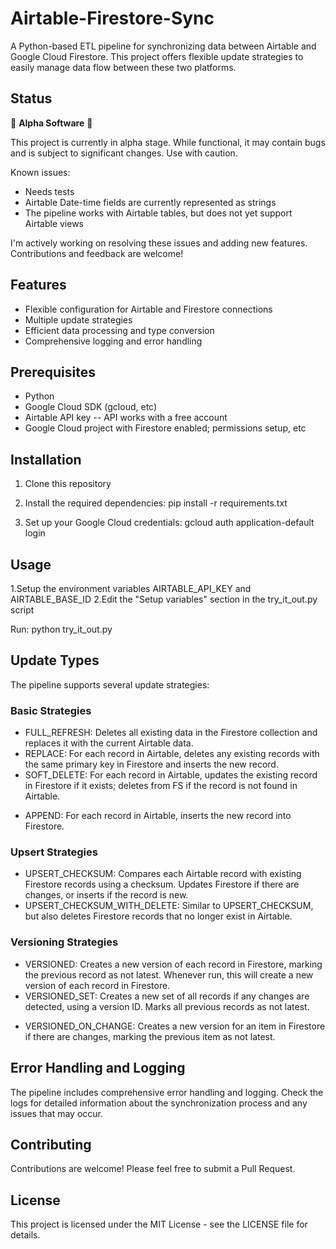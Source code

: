 # Airtable-Firestore-Sync
A Python-based ETL pipeline for synchronizing data between Airtable and Google Cloud Firestore. This project offers flexible update strategies to easily manage data flow between these two platforms.

## Status

🚧 **Alpha Software** 🚧

This project is currently in alpha stage. While functional, it may contain bugs and is subject to significant changes. Use with caution.

Known issues:
- Needs tests
- Airtable Date-time fields are currently represented as strings
- The pipeline works with Airtable tables, but does not yet support Airtable views

I'm actively working on resolving these issues and adding new features. Contributions and feedback are welcome!


## Features

- Flexible configuration for Airtable and Firestore connections
- Multiple update strategies
- Efficient data processing and type conversion
- Comprehensive logging and error handling

## Prerequisites

- Python
- Google Cloud SDK (gcloud, etc)
- Airtable API key -- API works with a free account
- Google Cloud project with Firestore enabled; permissions setup, etc

## Installation

1. Clone this repository

2. Install the required dependencies:
pip install -r requirements.txt

3. Set up your Google Cloud credentials:
gcloud auth application-default login

## Usage
1.Setup the environment variables AIRTABLE_API_KEY and AIRTABLE_BASE_ID
2.Edit the "Setup variables" section in the try_it_out.py script

Run: python try_it_out.py

## Update Types
The pipeline supports several update strategies:

### Basic Strategies
- FULL_REFRESH: Deletes all existing data in the Firestore collection and replaces it with the current Airtable data.
- REPLACE: For each record in Airtable, deletes any existing records with the same primary key in Firestore and inserts the new record.
- SOFT_DELETE: For each record in Airtable, updates the existing record in Firestore if it exists; deletes from FS if the record is not found in Airtable.

<!-- NEED TO DO: -->
- APPEND: For each record in Airtable, inserts the new record into Firestore.

### Upsert Strategies
- UPSERT_CHECKSUM: Compares each Airtable record with existing Firestore records using a checksum. Updates Firestore if there are changes, or inserts if the record is new.
- UPSERT_CHECKSUM_WITH_DELETE: Similar to UPSERT_CHECKSUM, but also deletes Firestore records that no longer exist in Airtable.

### Versioning Strategies
- VERSIONED: Creates a new version of each record in Firestore, marking the previous record as not latest. Whenever run, this will create a new version of each record in Firestore.
- VERSIONED_SET: Creates a new set of all records if any changes are detected, using a version ID. Marks all previous records as not latest.

<!-- NEED TO DO: -->
- VERSIONED_ON_CHANGE: Creates a new version for an item in Firestore if there are changes, marking the previous item as not latest.

## Error Handling and Logging
The pipeline includes comprehensive error handling and logging. Check the logs for detailed information about the synchronization process and any issues that may occur.

## Contributing
Contributions are welcome! Please feel free to submit a Pull Request.

## License
This project is licensed under the MIT License - see the LICENSE file for details.
